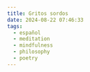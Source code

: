 ```yaml
---
title: Gritos sordos
date: 2024-08-22 07:46:33
tags:
  - español
  - meditation
  - mindfulness
  - philosophy
  - poetry
---
```

